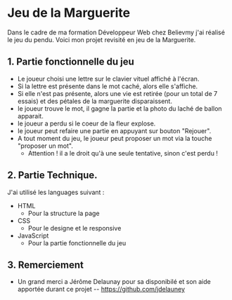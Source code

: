 # Jeu de la Marguerite 


Dans le cadre de ma formation Développeur Web chez Believmy j'ai réalisé le jeu du pendu. 
Voici mon projet revisité en jeu de la Marguerite.

## 1. Partie  fonctionnelle du jeu
- Le joueur choisi une lettre sur le clavier vituel affiché à l'écran.
- Si la lettre est présente dans le mot caché, alors elle s'affiche.
- Si elle n'est pas présente, alors une vie est retirée (pour un total de 7 essais) et des pétales de la marguerite disparaissent.
- le joueur trouve le mot, il gagne la partie et la photo du laché de ballon apparait.
- le joueur a perdu si le coeur de la fleur explose.
- le joueur peut refaire une partie en appuyant sur bouton "Rejouer".
- A tout moment du jeu, le joueur peut proposer un mot via la touche "proposer un mot".
   - Attention ! il a le droit qu'à une seule tentative, sinon c'est perdu ! 


## 2. Partie Technique.
J'ai utilisé les languages suivant :
  - HTML
     - Pour la structure la page
  - CSS
     - Pour le designe et le responsive
  - JavaScript
     - Pour la partie fonctionnelle du jeu


## 3.  Remerciement
   - Un grand merci a Jérôme Delaunay pour sa disponibilé et son aide apportée durant ce projet -- https://github.com/jdelauney

   
     
    
    
